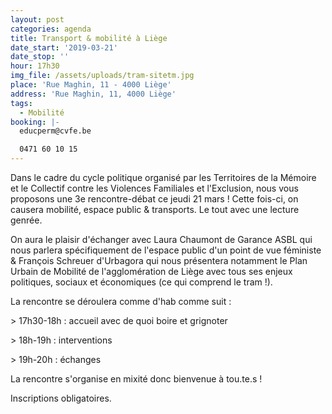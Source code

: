 ```yaml
---
layout: post
categories: agenda
title: Transport & mobilité à Liège
date_start: '2019-03-21'
date_stop: ''
hour: 17h30
img_file: /assets/uploads/tram-sitetm.jpg
place: 'Rue Maghin, 11 - 4000 Liège'
address: 'Rue Maghin, 11, 4000 Liège'
tags:
  - Mobilité
booking: |-
  educperm@cvfe.be

  0471 60 10 15
---
```

Dans le cadre du cycle politique organisé par les Territoires de la Mémoire et le Collectif contre les Violences Familiales et l'Exclusion, nous vous proposons une 3e rencontre-débat ce jeudi 21 mars ! Cette fois-ci, on causera mobilité, espace public & transports. Le tout avec une lecture genrée.

On aura le plaisir d'échanger avec Laura Chaumont de Garance ASBL qui nous parlera spécifiquement de l'espace public d'un point de vue féministe & François Schreuer d'Urbagora qui nous présentera notamment le Plan Urbain de Mobilité de l'agglomération de Liège avec tous ses enjeux politiques, sociaux et économiques (ce qui comprend le tram !).

La rencontre se déroulera comme d'hab comme suit :

\> 17h30-18h : accueil avec de quoi boire et grignoter

\> 18h-19h : interventions

\> 19h-20h : échanges 



La rencontre s'organise en mixité donc bienvenue à tou.te.s !

Inscriptions obligatoires.
